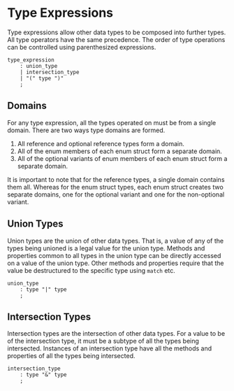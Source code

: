 # Type Expressions

Type expressions allow other data types to be composed into further types. All type operators have the same precedence. The order of type operations can be controlled using parenthesized expressions.

```grammar
type_expression
    : union_type
    | intersection_type
    | "(" type ")"
    ;
```

## Domains

For any type expression, all the types operated on must be from a single domain. There are two ways type domains are formed.

1. All reference and optional reference types form a domain.
2. All of the enum members of each enum struct form a separate domain.
3. All of the optional variants of enum members of each enum struct form a separate domain.

It is important to note that for the reference types, a single domain contains them all. Whereas for the enum struct types, each enum struct creates two separate domains, one for the optional variant and one for the non-optional variant.

## Union Types

Union types are the union of other data types. That is, a value of any of the types being unioned is a legal value for the union type. Methods and properties common to all types in the union type can be directly accessed on a value of the union type. Other methods and properties require that the value be destructured to the specific type using `match` etc.

```grammar
union_type
    : type "|" type
    ;
```

## Intersection Types

Intersection types are the intersection of other data types. For a value to be of the intersection type, it must be a subtype of all the types being intersected. Instances of an intersection type have all the methods and properties of all the types being intersected.

```grammar
intersection_type
    : type "&" type
    ;
```
